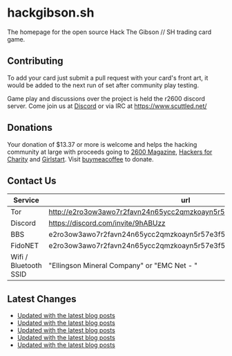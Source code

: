 # hackgibson.sh
The homepage for the open source Hack The Gibson // SH trading card game.


## Contributing

To add your card just submit a pull request with your card's front art, it would be added to the next run of set after community play testing.

Game play and discussions over the project is held the r2600 discord server. Come join us at [Discord](https://discord.com/invite/9hABUzz) or via IRC at https://www.scuttled.net/


## Donations

Your donation of $13.37 or more is welcome and helps the hacking community at large with proceeds going to [2600 Magazine](https://2600.com/), [Hackers for Charity](https://hackersforcharity.org) and [Girlstart](https://girlstart.org).  Visit [buymeacoffee](https://www.buymeacoffee.com/hackgibson.sh) to donate.


## Contact Us

Service | url
-|-
Tor | http://e2ro3ow3awo7r2favn24n65ycc2qmzkoayn5r57e3f56nvjwdcgg32ad.onion
Discord | https://discord.com/invite/9hABUzz
BBS | e2ro3ow3awo7r2favn24n65ycc2qmzkoayn5r57e3f56nvjwdcgg32ad.onion:23
FidoNET | e2ro3ow3awo7r2favn24n65ycc2qmzkoayn5r57e3f56nvjwdcgg32ad.onion:24554
Wifi / Bluetooth SSID | "Ellingson Mineral Company" or "EMC Net - <fidonet address>"

## Latest Changes
<!-- BLOG-POST-LIST:START -->
- [Updated with the latest blog posts](https://github.com/DFW2600/hackgibson.sh/commit/5d5f826b5c0fbd8bec47fd4b98f84a09413755d4)
- [Updated with the latest blog posts](https://github.com/DFW2600/hackgibson.sh/commit/ab9e1fa912112cb86444c52399eb84dbd25d7dfb)
- [Updated with the latest blog posts](https://github.com/DFW2600/hackgibson.sh/commit/10210e8e5ebed4372600f685a3ffdd9f67f71137)
- [Updated with the latest blog posts](https://github.com/DFW2600/hackgibson.sh/commit/3bd739b6a3f1619b080a221067fba3a499107757)
- [Updated with the latest blog posts](https://github.com/DFW2600/hackgibson.sh/commit/42942e05cf9b293f49263505f5bfe4e987b13d24)
<!-- BLOG-POST-LIST:END -->
